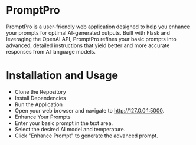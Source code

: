 # PromptPro

PromptPro is a user-friendly web application designed to help you enhance your prompts for optimal AI-generated outputs. Built with Flask and leveraging the OpenAI API, PromptPro refines your basic prompts into advanced, detailed instructions that yield better and more accurate responses from AI language models.

# Installation and Usage

- Clone the Repository
- Install Dependencies
- Run the Application
- Open your web browser and navigate to http://127.0.0.1:5000.
- Enhance Your Prompts
- Enter your basic prompt in the text area.
- Select the desired AI model and temperature.
- Click "Enhance Prompt" to generate the advanced prompt.
